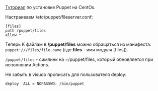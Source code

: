 [Туториал](https://www.godaddy.com/garage/install-puppet-centos7/) по установке Puppet на CentOs.

Настраиваем /etc/puppet/fileserver.conf:

    [files]
    path /puppet/files
    allow *

Теперь К файлам в **/puppet/files** можно обращаться из манифеста: ```puppet:///files/file.name``` (где **files** - имя модуля [files]).

```/puppet/files``` - симлинк на ~/puppet/files, который обновляется при исполнении Actions.

Не забыть в visudo прописать для пользователя deploy:

    deploy  ALL = NOPASSWD: /bin/puppet


